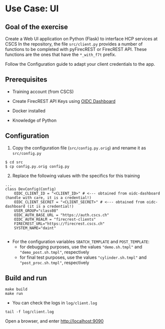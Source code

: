# Use Case: UI

## Goal of the exercise

Create a Web UI application on Python (Flask) to interface HCP services at CSCS
In the repository, the file `src/client.py` provides a number of functions to be completed with pyFirecREST or FirecREST API.
These functions are the ones that have the `*_with_f7t` prefix.

Follow the Configuration guide to adapt your client credentials to the app.

## Prerequisites

- Training account (from CSCS)
- Create FirecREST API Keys using [OIDC Dashboard](https://oidc-dashboard-prod.cscs.ch)

- Docker installed
- Knowledge of Python


## Configuration

1. Copy the configuration file (`src/config.py.orig`) and rename it as `src/config.py`

```
$ cd src
$ cp config.py.orig config.py
```

2. Replace the following values with the specifics for this training 

```
...
class DevConfig(Config)
    OIDC_CLIENT_ID = "<CLIENT_ID>" # <--- obtained from oidc-dashboard (handle with care, it is a credential!)
    OIDC_CLIENT_SECRET = "<CLIENT_SECRET>" # <--- obtained from oidc-dashboard (it is a credential!)
    USER_GROUP="class08"
    OIDC_AUTH_BASE_URL = "https://auth.cscs.ch"
    OIDC_AUTH_REALM = "firecrest-clients"    
    FIRECREST_URL="https://firecrest.cscs.ch"
    SYSTEM_NAME="daint"
    
```

- For the configuration variables `SBATCH_TEMPLATE` and `POST_TEMPLATE`:
  - for debugging purposes, use the values `"demo.sh.tmpl"` and `"demo_post.sh.tmpl"`, respectively
  - for final test purposes, use the values `"cylinder.sh.tmpl"` and `"post_proc.sh.tmpl"`, respectively


## Build and run

```
make build
make run
```

- You can check the logs in `log/client.log`
```
tail -f log/client.log
```

Open a browser, and enter [http://localhost:9090](http://localhost:9090)

